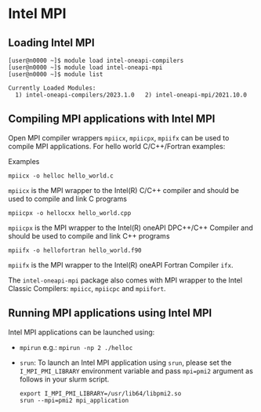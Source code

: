 # Intel MPI

## Loading Intel MPI

```
[user@n0000 ~]$ module load intel-oneapi-compilers
[user@n0000 ~]$ module load intel-oneapi-mpi
[user@n0000 ~]$ module list

Currently Loaded Modules:
  1) intel-oneapi-compilers/2023.1.0   2) intel-oneapi-mpi/2021.10.0
```

## Compiling MPI applications with Intel MPI

Open MPI compiler wrappers `mpiicx`, `mpiicpx`, `mpiifx` can be used to compile MPI applications. For hello world C/C++/Fortran examples:

Examples

```
mpiicx -o helloc hello_world.c
```

`mpiicx` is the MPI wrapper to the Intel(R) C/C++ compiler and should be used to compile and link C programs

```
mpiicpx -o hellocxx hello_world.cpp
```

`mpiicpx` is the MPI wrapper to the Intel(R) oneAPI DPC++/C++ Compiler and should be used to compile and link C++ programs

```
mpiifx -o hellofortran hello_world.f90
```

`mpiifx` is the MPI wrapper to the Intel(R) oneAPI Fortran Compiler `ifx`.

The `intel-oneapi-mpi` package also comes with MPI wrapper to the Intel Classic Compilers: `mpiicc`, `mpiicpc` and `mpiifort`.

## Running MPI applications using Intel MPI

Intel MPI applications can be launched using:

- `mpirun` e.g.: `mpirun -np 2 ./helloc`

- `srun`: To launch an Intel MPI application using `srun`, please set the `I_MPI_PMI_LIBRARY` environment variable and pass `mpi=pmi2` argument as follows in your slurm script.

  ```
  export I_MPI_PMI_LIBRARY=/usr/lib64/libpmi2.so
  srun --mpi=pmi2 mpi_application
  ```
